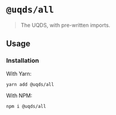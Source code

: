 # `@uqds/all`

> The UQDS, with pre-written imports. 

## Usage

### Installation

With Yarn:
```shell
yarn add @uqds/all
```

With NPM:
```shell
npm i @uqds/all
```

